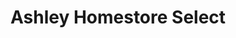 ---
title: "Ashley Homestore Select"
url: /bowling-green/ashley-homestore-select/
shop: furniture
---